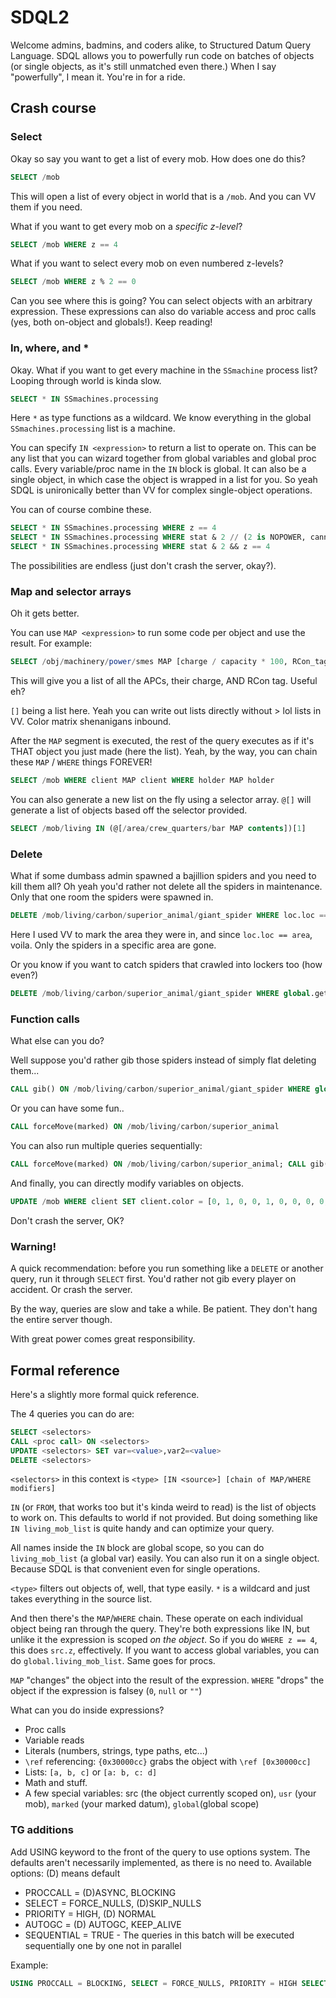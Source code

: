 # SDQL2
Welcome admins, badmins, and coders alike, to Structured Datum Query Language. SDQL allows you to powerfully run code on batches of objects (or single objects, as it's still unmatched even there.) When I say "powerfully", I mean it. You're in for a ride.

## Crash course
### Select
Okay so say you want to get a list of every mob. How does one do this?
```sql
SELECT /mob
```
This will open a list of every object in world that is a `/mob`. And you can VV them if you need.

What if you want to get every mob on a *specific z-level*?
```sql
SELECT /mob WHERE z == 4
```

What if you want to select every mob on even numbered z-levels?
```sql
SELECT /mob WHERE z % 2 == 0
```

Can you see where this is going? You can select objects with an arbitrary expression. These expressions can also do variable access and proc calls (yes, both on-object and globals!). Keep reading!

### In, where, and *
Okay. What if you want to get every machine in the `SSmachine` process list? Looping through world is kinda slow.

```sql
SELECT * IN SSmachines.processing
```

Here `*` as type functions as a wildcard. We know everything in the global `SSmachines.processing` list is a machine.

You can specify `IN <expression>` to return a list to operate on. This can be any list that you can wizard together from global variables and global proc calls. Every variable/proc name in the `IN` block is global. It can also be a single object, in which case the object is wrapped in a list for you. So yeah SDQL is unironically better than VV for complex single-object operations.

You can of course combine these.
```sql
SELECT * IN SSmachines.processing WHERE z == 4
SELECT * IN SSmachines.processing WHERE stat & 2 // (2 is NOPOWER, cannot use defines from SDQL. Sorry!)
SELECT * IN SSmachines.processing WHERE stat & 2 && z == 4
```

The possibilities are endless (just don't crash the server, okay?).

### Map and selector arrays
Oh it gets better.

You can use `MAP <expression>` to run some code per object and use the result. For example:

```sql
SELECT /obj/machinery/power/smes MAP [charge / capacity * 100, RCon_tag, src]
```

This will give you a list of all the APCs, their charge, AND RCon tag. Useful eh?

`[]` being a list here. Yeah you can write out lists directly without > lol lists in VV. Color matrix
shenanigans inbound.

After the `MAP` segment is executed, the rest of the query executes as if it's THAT object you just made
(here the list).
Yeah, by the way, you can chain these `MAP` / `WHERE` things FOREVER!

```sql
SELECT /mob WHERE client MAP client WHERE holder MAP holder
```

You can also generate a new list on the fly using a selector array. `@[]` will generate a list of objects based off the selector provided.

```sql
SELECT /mob/living IN (@[/area/crew_quarters/bar MAP contents])[1]
```

### Delete

What if some dumbass admin spawned a bajillion spiders and you need to kill them all?
Oh yeah you'd rather not delete all the spiders in maintenance. Only that one room the spiders were
spawned in.

```sql
DELETE /mob/living/carbon/superior_animal/giant_spider WHERE loc.loc == marked
```

Here I used VV to mark the area they were in, and since `loc.loc == area`, voila.
Only the spiders in a specific area are gone.

Or you know if you want to catch spiders that crawled into lockers too (how even?)

```sql
DELETE /mob/living/carbon/superior_animal/giant_spider WHERE global.get_area(src) == marked
```

### Function calls
What else can you do?

Well suppose you'd rather gib those spiders instead of simply flat deleting them...

```sql
CALL gib() ON /mob/living/carbon/superior_animal/giant_spider WHERE global.get_area(src) == marked
```

Or you can have some fun..

```sql
CALL forceMove(marked) ON /mob/living/carbon/superior_animal
```

You can also run multiple queries sequentially:

```sql
CALL forceMove(marked) ON /mob/living/carbon/superior_animal; CALL gib() ON /mob/living/carbon/superior_animal
```

And finally, you can directly modify variables on objects.

```sql
UPDATE /mob WHERE client SET client.color = [0, 1, 0, 0, 1, 0, 0, 0, 0, 0, 1, 0, 0, 0, 0, 0]
```

Don't crash the server, OK?

### Warning!

A quick recommendation: before you run something like a `DELETE` or another query, run it through `SELECT` first. You'd rather not gib every player on accident. Or crash the server.

By the way, queries are slow and take a while. Be patient. They don't hang the entire server though.

With great power comes great responsibility.

## Formal reference
Here's a slightly more formal quick reference.

The 4 queries you can do are:

```sql
SELECT <selectors>
CALL <proc call> ON <selectors>
UPDATE <selectors> SET var=<value>,var2=<value>
DELETE <selectors>
```

`<selectors>` in this context is `<type> [IN <source>] [chain of MAP/WHERE modifiers]`

`IN` (or `FROM`, that works too but it's kinda weird to read) is the list of objects to work on. This defaults to world if not provided. But doing something like `IN living_mob_list` is quite handy and can optimize your query.

All names inside the `IN` block are global scope, so you can do `living_mob_list` (a global var) easily. You can also run it on a single object. Because SDQL is that convenient even for single operations.

`<type>` filters out objects of, well, that type easily. `*` is a wildcard and just takes everything in
the source list.

And then there's the `MAP`/`WHERE` chain. These operate on each individual object being ran through the query. They're both expressions like IN, but unlike it the expression is scoped *on the object*. So if you do `WHERE z == 4`, this does `src.z`, effectively. If you want to access global variables, you can do `global.living_mob_list`. Same goes for procs.

`MAP` "changes" the object into the result of the expression.
`WHERE` "drops" the object if the expression is falsey (`0`, `null` or `""`)

What can you do inside expressions?

* Proc calls
* Variable reads
* Literals (numbers, strings, type paths, etc...)
* `\ref` referencing: `{0x30000cc}` grabs the object with `\ref [0x30000cc]`
* Lists: `[a, b, c]` or `[a: b, c: d]`
* Math and stuff.
* A few special variables: src (the object currently scoped on), `usr` (your mob),
`marked` (your marked datum), `global`(global scope)

### TG additions
Add USING keyword to the front of the query to use options system. The defaults aren't necessarily implemented, as there is no need to.
Available options: (D) means default
- PROCCALL = (D)ASYNC, BLOCKING
- SELECT = FORCE_NULLS, (D)SKIP_NULLS
- PRIORITY = HIGH, (D) NORMAL
- AUTOGC = (D) AUTOGC, KEEP_ALIVE
- SEQUENTIAL = TRUE - The queries in this batch will be executed sequentially one by one not in parallel

Example: 
```sql
USING PROCCALL = BLOCKING, SELECT = FORCE_NULLS, PRIORITY = HIGH SELECT /mob FROM world WHERE z == 1
```
